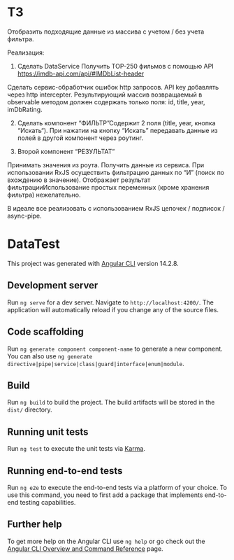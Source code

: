 # ТЗ

Отобразить подходящие данные из массива с учетом / без учета фильтра.

Реализация:

1) Сделать DataService
Получить TOP-250 фильмов с помощью API https://imdb-api.com/api/#IMDbList-header

Сделать сервис-обработчик ошибок http запросов.
API key добавлять через http intercepter.
Результирующий массив возвращаемый в observable методом должен содержать только поля: id, title, year, imDbRating.

2) Сделать компонент “ФИЛЬТР”Содержит 2 поля (title, year, кнопка “Искать“).
При нажатии на кнопку “Искать” передавать данные из полей в другой компонент через роутинг.

3) Второй компонент “РЕЗУЛЬТАТ”

Принимать значения из роута.
Получить данные из сервиса.
При использовании RxJS осуществить фильтрацию данных по “И” (поиск по вхождению в значение).
Отображает результат фильтрацииИспользование простых переменных (кроме хранения фильтра) нежелательно.

В идеале все реализовать с использованием RxJS цепочек / подписок / async-pipe.

# DataTest

This project was generated with [Angular CLI](https://github.com/angular/angular-cli) version 14.2.8.

## Development server

Run `ng serve` for a dev server. Navigate to `http://localhost:4200/`. The application will automatically reload if you change any of the source files.

## Code scaffolding

Run `ng generate component component-name` to generate a new component. You can also use `ng generate directive|pipe|service|class|guard|interface|enum|module`.

## Build

Run `ng build` to build the project. The build artifacts will be stored in the `dist/` directory.

## Running unit tests

Run `ng test` to execute the unit tests via [Karma](https://karma-runner.github.io).

## Running end-to-end tests

Run `ng e2e` to execute the end-to-end tests via a platform of your choice. To use this command, you need to first add a package that implements end-to-end testing capabilities.

## Further help

To get more help on the Angular CLI use `ng help` or go check out the [Angular CLI Overview and Command Reference](https://angular.io/cli) page.
